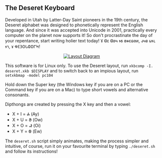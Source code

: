 ## The Deseret Keyboard

Developed in Utah by Latter-Day Saint pioneers in the 19th century, the Deseret alphabet was designed to
phonetically represent the English language. And since it was accepted into
Unicode in 2001, practically every computer on the planet now supports it! So
don't procrastinate the day of your repentance, start writing holier text today!
𐐜 𐐔𐐩 𐐔𐐪𐑌 𐐮𐑆 𐐺𐑉𐐩𐐿𐐨𐑍, 𐐰𐑌𐐼 𐐶𐐮𐑃 𐐮𐐻, 𐑄 𐐡𐐁𐐚𐐄𐐢𐐅𐐟𐐊𐐤!

<p align="center">
    <a href="http://htmlpreview.github.io/?https://github.com/alexhenrie/deseret-keyboard/blob/master/deseret.html">
        <img
            alt="Layout Diagram"
            src="https://raw.githubusercontent.com/alexhenrie/deseret-keyboard/master/deseret.png"
        />
    </a>
</p>

This software is for Linux only. To use the Deseret layout, run
`xkbcomp -I. deseret.xkb $DISPLAY` and to switch back to an impious layout, run
`setxkbmap -model pc104`

Hold down the Super key (the Windows key if you are on a PC or the Command key
if you are on a Mac) to type short vowels and alternative consonants.

Dipthongs are created by pressing the X key and then a vowel:
* X + I = 𐐌 (Ay)
* X + U = 𐐍 (Ow)
* X + O = 𐐦 (Oi)
* X + Y = 𐐧 (Ew)

The `deseret.sh` script simply animates, making the process simpler and intuitive, 
of course,  run it on your favourite terminal by typing `./deseret.sh` and follow its instructions!
